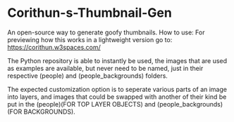 # Corithun-s-Thumbnail-Gen
An open-source way to generate goofy thumbnails.
How to use:
For previewing how this works in a lightweight version go to: 
https://corithun.w3spaces.com/

The Python repository is able to instantly be used, the images that are used as examples are available, but never need
to be named, just in their respective (people) and (people_backgrounds) folders.


The expected  customization option is to seperate various parts of an image into layers, and images that could be swapped with
another of their kind be put in the (people)(FOR TOP LAYER OBJECTS) and (people_backgrounds)(FOR BACKGROUNDS).
